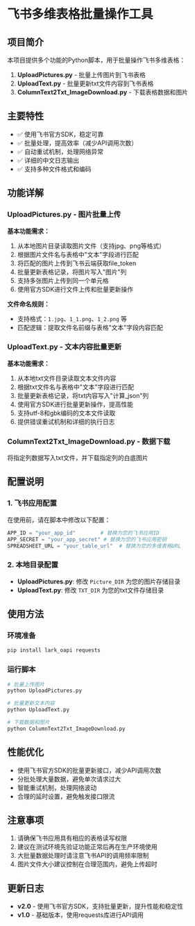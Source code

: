# 飞书多维表格批量操作工具

## 项目简介
本项目提供多个功能的Python脚本，用于批量操作飞书多维表格：
1. **UploadPictures.py** - 批量上传图片到飞书表格
2. **UploadText.py** - 批量更新txt文件内容到飞书表格  
3. **ColumnText2Txt_ImageDownload.py** - 下载表格数据和图片

## 主要特性
- ✅ 使用飞书官方SDK，稳定可靠
- ✅ 批量处理，提高效率（减少API调用次数）
- ✅ 自动重试机制，处理网络异常
- ✅ 详细的中文日志输出
- ✅ 支持多种文件格式和编码

## 功能详解

### UploadPictures.py - 图片批量上传
**基本功能需求：**
1. 从本地图片目录读取图片文件（支持jpg、png等格式）
2. 根据图片文件名与表格中"文本"字段进行匹配
3. 将匹配的图片上传到飞书云端获取file_token
4. 批量更新表格记录，将图片写入"图片"列
5. 支持多张图片上传到同一个单元格
6. 使用官方SDK进行文件上传和批量更新操作

**文件命名规则：**
- 支持格式：`1.jpg`、`1_1.png`、`1_2.png` 等
- 匹配逻辑：提取文件名前缀与表格"文本"字段内容匹配

### UploadText.py - 文本内容批量更新  
**基本功能需求：**
1. 从本地txt文件目录读取文本文件内容
2. 根据txt文件名与表格中"文本"字段进行匹配
3. 批量更新表格记录，将txt内容写入"计算_json"列
4. 使用官方SDK进行批量更新操作，提高性能
5. 支持utf-8和gbk编码的文本文件读取
6. 提供错误重试机制和详细的执行日志

### ColumnText2Txt_ImageDownload.py - 数据下载
将指定列数据写入txt文件，并下载指定列的白底图片

## 配置说明

### 1. 飞书应用配置
在使用前，请在脚本中修改以下配置：
```python
APP_ID = "your_app_id"        # 替换为您的飞书应用ID
APP_SECRET = "your_app_secret" # 替换为您的飞书应用密钥
SPREADSHEET_URL = "your_table_url"  # 替换为您的多维表格URL
```

### 2. 本地目录配置
- **UploadPictures.py**: 修改 `Picture_DIR` 为您的图片存储目录
- **UploadText.py**: 修改 `TXT_DIR` 为您的txt文件存储目录

## 使用方法

### 环境准备
```bash
pip install lark_oapi requests
```

### 运行脚本
```bash
# 批量上传图片
python UploadPictures.py

# 批量更新文本内容  
python UploadText.py

# 下载数据和图片
python ColumnText2Txt_ImageDownload.py
```

## 性能优化
- 使用飞书官方SDK的批量更新接口，减少API调用次数
- 分批处理大量数据，避免单次请求过大
- 智能重试机制，处理网络波动
- 合理的延时设置，避免触发接口限流

## 注意事项
1. 请确保飞书应用具有相应的表格读写权限
2. 建议在测试环境先验证功能正常后再在生产环境使用
3. 大批量数据处理时请注意飞书API的调用频率限制
4. 图片文件大小建议控制在合理范围内，避免上传超时

## 更新日志
- **v2.0** - 使用飞书官方SDK，支持批量更新，提升性能和稳定性
- **v1.0** - 基础版本，使用requests库进行API调用